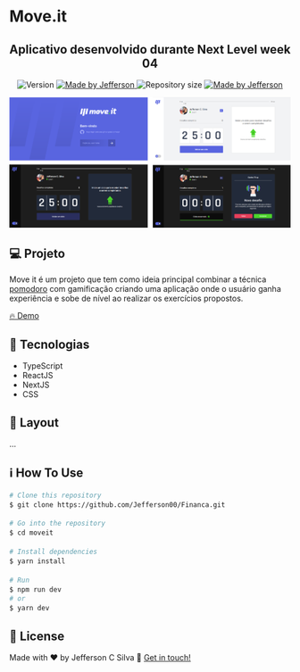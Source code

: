 # Move.it

<h2 align="center"> 
  Aplicativo desenvolvido durante Next Level week 04
</h2>

<p align="center">
  <img alt="Version" src="https://img.shields.io/badge/version-1.0-brightgreen">
  <a href="https://www.linkedin.com/in/jefferson-c-silva-aa1b7b1a9/">
    <img alt="Made by Jefferson" src="https://img.shields.io/badge/vercel-demo-brightgreen">
  </a>
  <img alt="Repository size" src="https://img.shields.io/github/repo-size/Jefferson00/moveit">
  <a href="https://www.linkedin.com/in/jefferson-c-silva-aa1b7b1a9/">
    <img alt="Made by Jefferson" src="https://img.shields.io/badge/made%20by-Jefferson-blue">
  </a>
  
  
</p>

<p align="center">
  <img src="public/github/presentation.png">
</p>

## 💻 Projeto

Move it é um projeto que tem como ideia principal combinar a técnica <a href="https://pt.wikipedia.org/wiki/T%C3%A9cnica_pomodoro">pomodoro</a> com gamificação criando uma aplicação onde o usuário ganha experiência e sobe de nível ao realizar os exercícios propostos.

<a href="https://moveit-chi-two.vercel.app">
   🔥 Demo
</a>



## 🚀 Tecnologias

- TypeScript
- ReactJS
- NextJS
- CSS

## 🔖 Layout

...

## ℹ️ How To Use

```bash
# Clone this repository
$ git clone https://github.com/Jefferson00/Financa.git

# Go into the repository
$ cd moveit

# Install dependencies
$ yarn install

# Run
$ npm run dev
# or
$ yarn dev

```

## 📝 License

Made with ♥ by Jefferson C Silva :wave: [Get in touch!](https://www.linkedin.com/in/jefferson-c-silva)



